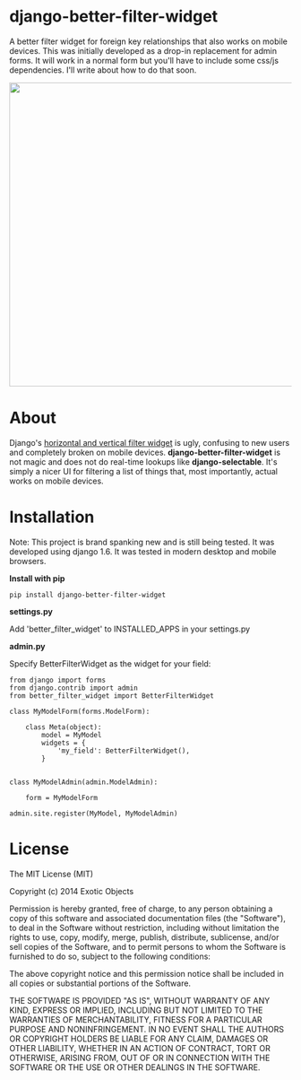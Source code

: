 django-better-filter-widget
===========================

A better filter widget for foreign key relationships that also works on mobile devices. This was initially developed as a drop-in replacement for  admin forms. It will work in a normal form but you'll have to include some css/js dependencies. I'll write about how to do that soon.

<img src="http://i.imgur.com/jzKen5h.gif" width="542"/>

# About
Django's [horizontal and vertical filter widget](http://i.imgur.com/RBgrm.png) is ugly, confusing to new users and completely broken on mobile devices. **django-better-filter-widget** is not magic and does not do real-time lookups like **django-selectable**. It's simply a nicer UI for filtering a list of things that, most importantly, actual works on mobile devices.


# Installation

Note: This project is brand spanking new and is still being tested. It was developed using django 1.6. It was tested in modern desktop and mobile browsers.

**Install with pip**

`pip install django-better-filter-widget`

**settings.py**

Add 'better_filter_widget' to INSTALLED_APPS in your settings.py

**admin.py**

Specify BetterFilterWidget as the widget for your field:

	from django import forms
	from django.contrib import admin
	from better_filter_widget import BetterFilterWidget

	class MyModelForm(forms.ModelForm):
	    
	    class Meta(object):
	        model = MyModel
	        widgets = {
	            'my_field': BetterFilterWidget(),
	        }
	       

	class MyModelAdmin(admin.ModelAdmin):

	    form = MyModelForm

	admin.site.register(MyModel, MyModelAdmin)
    

# License

The MIT License (MIT)

Copyright (c) 2014 Exotic Objects

Permission is hereby granted, free of charge, to any person obtaining a copy
of this software and associated documentation files (the "Software"), to deal
in the Software without restriction, including without limitation the rights
to use, copy, modify, merge, publish, distribute, sublicense, and/or sell
copies of the Software, and to permit persons to whom the Software is
furnished to do so, subject to the following conditions:

The above copyright notice and this permission notice shall be included in all
copies or substantial portions of the Software.

THE SOFTWARE IS PROVIDED "AS IS", WITHOUT WARRANTY OF ANY KIND, EXPRESS OR
IMPLIED, INCLUDING BUT NOT LIMITED TO THE WARRANTIES OF MERCHANTABILITY,
FITNESS FOR A PARTICULAR PURPOSE AND NONINFRINGEMENT. IN NO EVENT SHALL THE
AUTHORS OR COPYRIGHT HOLDERS BE LIABLE FOR ANY CLAIM, DAMAGES OR OTHER
LIABILITY, WHETHER IN AN ACTION OF CONTRACT, TORT OR OTHERWISE, ARISING FROM,
OUT OF OR IN CONNECTION WITH THE SOFTWARE OR THE USE OR OTHER DEALINGS IN THE
SOFTWARE.

